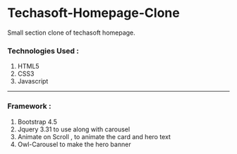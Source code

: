 # Techasoft-Homepage-Clone

Small section clone of techasoft homepage.

### Technologies Used :
1. HTML5
1. CSS3
1. Javascript

---

### Framework :
1. Bootstrap 4.5 
1. Jquery 3.31 to use along with carousel
1. Animate on Scroll , to animate the card and hero text 
1. Owl-Carousel  to make the hero banner
